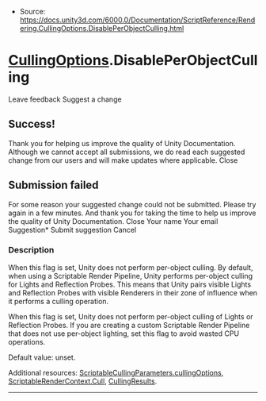 * Source: https://docs.unity3d.com/6000.0/Documentation/ScriptReference/Rendering.CullingOptions.DisablePerObjectCulling.html

#  [CullingOptions](https://docs.unity3d.com/6000.0/Documentation/ScriptReference/Rendering.CullingOptions.html).DisablePerObjectCulling
Leave feedback
Suggest a change
## Success!
Thank you for helping us improve the quality of Unity Documentation. Although we cannot accept all submissions, we do read each suggested change from our users and will make updates where applicable.
Close
## Submission failed
For some reason your suggested change could not be submitted. Please <a>try again</a> in a few minutes. And thank you for taking the time to help us improve the quality of Unity Documentation.
Close
Your name Your email Suggestion* Submit suggestion
Cancel
### Description
When this flag is set, Unity does not perform per-object culling.
By default, when using a Scriptable Render Pipeline, Unity performs per-object culling for Lights and Reflection Probes. This means that Unity pairs visible Lights and Reflection Probes with visible Renderers in their zone of influence when it performs a culling operation.  
  
When this flag is set, Unity does not perform per-object culling of Lights or Reflection Probes. If you are creating a custom Scriptable Render Pipeline that does not use per-object lighting, set this flag to avoid wasted CPU operations.  
  
Default value: unset.  
  
Additional resources: [ScriptableCullingParameters.cullingOptions](https://docs.unity3d.com/6000.0/Documentation/ScriptReference/Rendering.ScriptableCullingParameters-cullingOptions.html), [ScriptableRenderContext.Cull](https://docs.unity3d.com/6000.0/Documentation/ScriptReference/Rendering.ScriptableRenderContext.Cull.html), [CullingResults](https://docs.unity3d.com/6000.0/Documentation/ScriptReference/Rendering.CullingResults.html).
* * *
